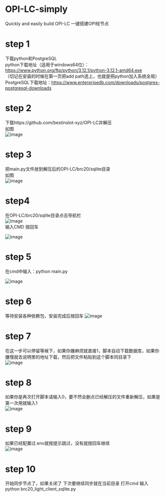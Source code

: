# OPI-LC-simply
Quickly and easily build OPI-LC
一键搭建OPI轻节点

# step 1
下载python和PostgreSQL  
python下载地址（适用于windows64位）：https://www.python.org/ftp/python/3.12.1/python-3.12.1-amd64.exe  
（切记在安装的时候在第一页把add path选上，也就是把python加入系统全局）  
PostgreSQL下载地址：https://www.enterprisedb.com/downloads/postgres-postgresql-downloads   

# step 2
下载https://github.com/bestinslot-xyz/OPI-LC并解压  
如图  
![image](https://github.com/ganzhoumengnan/OPI-LC-simply/assets/109869629/523a3d22-d15e-4238-a083-033e1c610ba4)   

# step 3
把main.py文件放到解压后的OPI-LC/brc20/sqlite目录  
如图  
![image](https://github.com/ganzhoumengnan/OPI-LC-simply/assets/109869629/059d9de6-51bc-44bc-9f7d-c9fc0ac58dcd)   

# step4
在OPI-LC/brc20/sqlite目录点击导航栏  
![image](https://github.com/ganzhoumengnan/OPI-LC-simply/assets/109869629/d0466a7c-1a9b-411c-8f2d-0aa57d93ef4e)  
输入CMD  按回车

![image](https://github.com/ganzhoumengnan/OPI-LC-simply/assets/109869629/7b18c23c-95b6-486f-ba82-dcfa567b462e)  


# step 5
在cmd中输入：python main.py

![image](https://github.com/ganzhoumengnan/OPI-LC-simply/assets/109869629/02ea7911-2463-4690-9a12-c5058facdc6d)  


# step 6 
等待安装各种依赖包，安装完成后按回车
![image](https://github.com/ganzhoumengnan/OPI-LC-simply/assets/109869629/2c301387-1213-40d2-a530-31c220a1fdef)  

# step 7
在这一步可以停留等候下，如果你嫌麻烦就直接1，脚本自动下载数据库，如果你嫌慢就去说明里的地址下载，然后把文件粘贴到这个脚本同目录下  
![image](https://github.com/ganzhoumengnan/OPI-LC-simply/assets/109869629/b3fb6609-4c7f-4fe2-8f1c-df3c83cbcc6f)  

# step 8 
如果你是再次打开脚本请输入0，要不然会删点已经解压的文件重新解压，如果是第一次用就输入1  
![image](https://github.com/ganzhoumengnan/OPI-LC-simply/assets/109869629/d81490fe-d1ff-409f-b641-c46ea7887043)  

# step 9 
如果已经配置过.env就按提示跳过，没有就按回车继续  
![image](https://github.com/ganzhoumengnan/OPI-LC-simply/assets/109869629/acd90e5b-7806-41c1-9e36-cbcf7267f12e)  

# step 10
开始同步节点了，如果关闭了 下次要继续同步就在当前目录 打开cmd 输入 python brc20_light_client_sqlite.py
